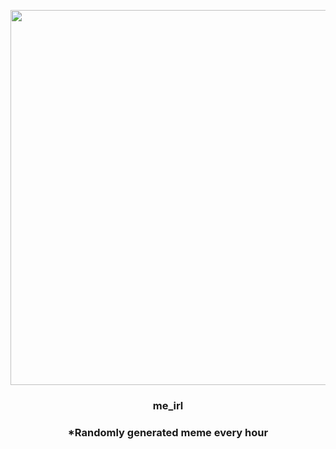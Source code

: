 <p align="center">
        <img src="https://i.redd.it/8ahn1zkqje991.jpg" width="600" height="600">
        </p>
        <h3 align="center">me_irl</h3>
        <h3 align="center">*Randomly generated meme every hour</h3>
    